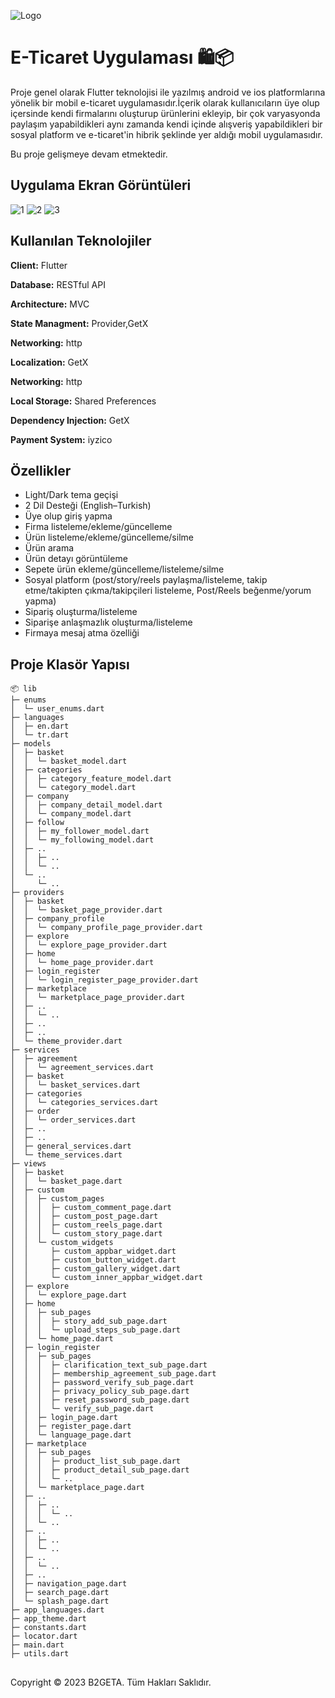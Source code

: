 
![Logo](https://github.com/NefiseTnc/flutter_movies_app/assets/100851004/5c1279df-74af-4ce5-8d0d-9abc7df9f460)

    
# E-Ticaret Uygulaması 🛍️📦

Proje genel olarak Flutter teknolojisi ile yazılmış android ve ios platformlarına yönelik bir mobil e-ticaret uygulamasıdır.İçerik olarak kullanıcıların üye olup içersinde kendi firmalarını oluşturup ürünlerini ekleyip, bir çok varyasyonda paylaşım yapabildikleri aynı zamanda kendi içinde alışveriş yapabildikleri bir sosyal platform ve e-ticaret'in hibrik şeklinde yer aldığı mobil uygulamasıdır.

Bu proje gelişmeye devam etmektedir.

## Uygulama Ekran Görüntüleri
![1](https://github.com/NefiseTnc/B2Geta_E-Commerce_app/assets/100851004/4b7d33c1-356c-4784-988c-2dcabe548e07)
![2](https://github.com/NefiseTnc/B2Geta_E-Commerce_app/assets/100851004/e03d3860-3910-42bd-be49-a1744931999c)
![3](https://github.com/NefiseTnc/B2Geta_E-Commerce_app/assets/100851004/01361c44-9386-4a1a-9396-966e3a322084)


## Kullanılan Teknolojiler

**Client:** Flutter

**Database:** RESTful API

**Architecture:** MVC

**State Managment:** Provider,GetX

**Networking:** http 

**Localization:** GetX

**Networking:** http 

**Local Storage:** Shared Preferences

**Dependency Injection:** GetX

**Payment System:** iyzico


  
## Özellikler

- Light/Dark tema geçişi
- 2 Dil Desteği (English–Turkish)
- Üye olup giriş yapma
- Firma listeleme/ekleme/güncelleme
- Ürün listeleme/ekleme/güncelleme/silme
- Ürün arama
- Ürün detayı görüntüleme
- Sepete ürün ekleme/güncelleme/listeleme/silme
- Sosyal platform (post/story/reels paylaşma/listeleme, takip etme/takipten çıkma/takipçileri listeleme, Post/Reels beğenme/yorum yapma)
- Sipariş oluşturma/listeleme
- Siparişe anlaşmazlık oluşturma/listeleme
- Firmaya mesaj atma özelliği


  




  
## Proje Klasör Yapısı
```
📦 lib
├─ enums
│  └─ user_enums.dart
├─ languages
│  ├─ en.dart
│  └─ tr.dart
├─ models
│  ├─ basket
│  │  └─ basket_model.dart
│  ├─ categories
│  │  ├─ category_feature_model.dart
│  │  └─ category_model.dart
│  ├─ company
│  │  ├─ company_detail_model.dart
│  │  └─ company_model.dart
│  ├─ follow
│  │  ├─ my_follower_model.dart
│  │  └─ my_following_model.dart
│  ├─ ..
│  │  ├─ ..
│  │  └─ ..
│  └─ ..
│     └─ ..
├─ providers
│  ├─ basket
│  │  └─ basket_page_provider.dart
│  ├─ company_profile
│  │  └─ company_profile_page_provider.dart
│  ├─ explore
│  │  └─ explore_page_provider.dart
│  ├─ home
│  │  └─ home_page_provider.dart
│  ├─ login_register
│  │  └─ login_register_page_provider.dart
│  ├─ marketplace
│  │  └─ marketplace_page_provider.dart
│  ├─ ..
│  │  └─ ..
│  ├─ ..
│  ├─ ..
│  └─ theme_provider.dart
├─ services
│  ├─ agreement
│  │  └─ agreement_services.dart
│  ├─ basket
│  │  └─ basket_services.dart
│  ├─ categories
│  │  └─ categories_services.dart
│  ├─ order
│  │  └─ order_services.dart
│  ├─ ..
│  ├─ ..
│  ├─ general_services.dart
│  └─ theme_services.dart
├─ views
│  ├─ basket
│  │  └─ basket_page.dart
│  ├─ custom
│  │  ├─ custom_pages
│  │  │  ├─ custom_comment_page.dart
│  │  │  ├─ custom_post_page.dart
│  │  │  ├─ custom_reels_page.dart
│  │  │  └─ custom_story_page.dart
│  │  └─ custom_widgets
│  │     ├─ custom_appbar_widget.dart
│  │     ├─ custom_button_widget.dart
│  │     ├─ custom_gallery_widget.dart
│  │     └─ custom_inner_appbar_widget.dart
│  ├─ explore
│  │  └─ explore_page.dart
│  ├─ home
│  │  ├─ sub_pages
│  │  │  ├─ story_add_sub_page.dart
│  │  │  └─ upload_steps_sub_page.dart
│  │  └─ home_page.dart
│  ├─ login_register
│  │  ├─ sub_pages
│  │  │  ├─ clarification_text_sub_page.dart
│  │  │  ├─ membership_agreement_sub_page.dart
│  │  │  ├─ password_verify_sub_page.dart
│  │  │  ├─ privacy_policy_sub_page.dart
│  │  │  ├─ reset_password_sub_page.dart
│  │  │  └─ verify_sub_page.dart
│  │  ├─ login_page.dart
│  │  ├─ register_page.dart
│  │  └─ language_page.dart
│  ├─ marketplace
│  │  ├─ sub_pages
│  │  │  ├─ product_list_sub_page.dart
│  │  │  ├─ product_detail_sub_page.dart
│  │  │  └─ ..
│  │  └─ marketplace_page.dart
│  ├─ ..
│  │  ├─ ..
│  │  │  └─ ..
│  │  └─ ..
│  ├─ ..
│  │  ├─ ..
│  │  └─ ..
│  ├─ ..
│  │  └─ ..
│  ├─ ..
│  ├─ navigation_page.dart
│  ├─ search_page.dart
│  └─ splash_page.dart
├─ app_languages.dart
├─ app_theme.dart
├─ constants.dart
├─ locator.dart
├─ main.dart
├─ utils.dart
```

## 
Copyright © 2023 B2GETA. Tüm Hakları Saklıdır.
  

